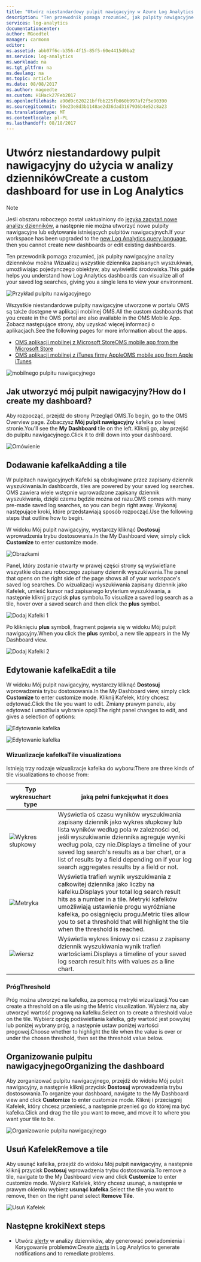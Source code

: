 ```yaml
---
title: "Utwórz niestandardowy pulpit nawigacyjny w Azure Log Analytics | Dokumentacja firmy Microsoft"
description: "Ten przewodnik pomaga zrozumieć, jak pulpity nawigacyjne analizy dzienników można Wizualizuj wszystkie dziennika zapisanych wyszukiwań, umożliwiając pojedynczego obiektyw, aby wyświetlić środowiska."
services: log-analytics
documentationcenter: 
author: MGoedtel
manager: carmonm
editor: 
ms.assetid: abb07f6c-b356-4f15-85f5-60e4415d0ba2
ms.service: log-analytics
ms.workload: na
ms.tgt_pltfrm: na
ms.devlang: na
ms.topic: article
ms.date: 08/08/2017
ms.author: magoedte
ms.custom: H1Hack27Feb2017
ms.openlocfilehash: a90d9c620221bffbb225fb060b997af2f5e90390
ms.sourcegitcommit: 50e23e8d3b1148ae2d36dad3167936b4e52c8a23
ms.translationtype: MT
ms.contentlocale: pl-PL
ms.lasthandoff: 08/18/2017
---
```

# <a name="create-a-custom-dashboard-for-use-in-log-analytics"></a><span data-ttu-id="d33dc-103">Utwórz niestandardowy pulpit nawigacyjny do użycia w analizy dzienników</span><span class="sxs-lookup"><span data-stu-id="d33dc-103">Create a custom dashboard for use in Log Analytics</span></span>

>[!NOTE]
> <span data-ttu-id="d33dc-104">Jeśli obszaru roboczego został uaktualniony do [języka zapytań nowe analizy dzienników](log-analytics-log-search-upgrade.md), a następnie nie można utworzyć nowe pulpity nawigacyjne lub edytowanie istniejących pulpitów nawigacyjnych.</span><span class="sxs-lookup"><span data-stu-id="d33dc-104">If your workspace has been upgraded to the [new Log Analytics query language](log-analytics-log-search-upgrade.md), then you cannot create new dashboards or edit existing dashboards.</span></span> 

<span data-ttu-id="d33dc-105">Ten przewodnik pomaga zrozumieć, jak pulpity nawigacyjne analizy dzienników można Wizualizuj wszystkie dziennika zapisanych wyszukiwań, umożliwiając pojedynczego obiektyw, aby wyświetlić środowiska.</span><span class="sxs-lookup"><span data-stu-id="d33dc-105">This guide helps you understand how Log Analytics dashboards can visualize all of your saved log searches, giving you a single lens to view your environment.</span></span>

![Przykład pulpitu nawigacyjnego](./media/log-analytics-dashboards/oms-dashboards-example-dash.png)

<span data-ttu-id="d33dc-107">Wszystkie niestandardowe pulpity nawigacyjne utworzone w portalu OMS są także dostępne w aplikacji mobilnej OMS.</span><span class="sxs-lookup"><span data-stu-id="d33dc-107">All the custom dashboards that you create in the OMS portal are also available in the OMS Mobile App.</span></span> <span data-ttu-id="d33dc-108">Zobacz następujące strony, aby uzyskać więcej informacji o aplikacjach.</span><span class="sxs-lookup"><span data-stu-id="d33dc-108">See the following pages for more information about the apps.</span></span>

* [<span data-ttu-id="d33dc-109">OMS aplikacji mobilnej z Microsoft Store</span><span class="sxs-lookup"><span data-stu-id="d33dc-109">OMS mobile app from the Microsoft Store</span></span>](http://www.windowsphone.com/store/app/operational-insights/4823b935-83ce-466c-82bb-bd0a3f58d865)
* [<span data-ttu-id="d33dc-110">OMS aplikacji mobilnej z iTunes firmy Apple</span><span class="sxs-lookup"><span data-stu-id="d33dc-110">OMS mobile app from Apple iTunes</span></span>](https://itunes.apple.com/app/microsoft-operations-management/id1042424859?mt=8)

![mobilnego pulpitu nawigacyjnego](./media/log-analytics-dashboards/oms-search-mobile.png)

## <a name="how-do-i-create-my-dashboard"></a><span data-ttu-id="d33dc-112">Jak utworzyć mój pulpit nawigacyjny?</span><span class="sxs-lookup"><span data-stu-id="d33dc-112">How do I create my dashboard?</span></span>
<span data-ttu-id="d33dc-113">Aby rozpocząć, przejdź do strony Przegląd OMS.</span><span class="sxs-lookup"><span data-stu-id="d33dc-113">To begin, go to the OMS Overview page.</span></span> <span data-ttu-id="d33dc-114">Zobaczysz **Mój pulpit nawigacyjny** kafelka po lewej stronie.</span><span class="sxs-lookup"><span data-stu-id="d33dc-114">You'll see the **My Dashboard** tile on the left.</span></span> <span data-ttu-id="d33dc-115">Kliknij go, aby przejść do pulpitu nawigacyjnego.</span><span class="sxs-lookup"><span data-stu-id="d33dc-115">Click it to drill down into your dashboard.</span></span>

![Omówienie](./media/log-analytics-dashboards/oms-dashboards-overview.png)

## <a name="adding-a-tile"></a><span data-ttu-id="d33dc-117">Dodawanie kafelka</span><span class="sxs-lookup"><span data-stu-id="d33dc-117">Adding a tile</span></span>
<span data-ttu-id="d33dc-118">W pulpitach nawigacyjnych Kafelki są obsługiwane przez zapisany dziennik wyszukiwania.</span><span class="sxs-lookup"><span data-stu-id="d33dc-118">In dashboards, tiles are powered by your saved log searches.</span></span> <span data-ttu-id="d33dc-119">OMS zawiera wiele wstępnie wprowadzone zapisany dziennik wyszukiwania, dzięki czemu będzie można od razu.</span><span class="sxs-lookup"><span data-stu-id="d33dc-119">OMS comes with many pre-made saved log searches, so you can begin right away.</span></span> <span data-ttu-id="d33dc-120">Wykonaj następujące kroki, które przedstawiają sposób rozpocząć.</span><span class="sxs-lookup"><span data-stu-id="d33dc-120">Use the following steps that outline how to begin.</span></span>

<span data-ttu-id="d33dc-121">W widoku Mój pulpit nawigacyjny, wystarczy kliknąć **Dostosuj** wprowadzenia trybu dostosowania.</span><span class="sxs-lookup"><span data-stu-id="d33dc-121">In the My Dashboard view, simply click **Customize** to enter customize mode.</span></span>

![Obrazkami](./media/log-analytics-dashboards/oms-dashboards-pictorial01.png)

 <span data-ttu-id="d33dc-123">Panel, który zostanie otwarty w prawej części strony są wyświetlane wszystkie obszaru roboczego zapisany dziennik wyszukiwania.</span><span class="sxs-lookup"><span data-stu-id="d33dc-123">The panel that opens on the right side of the page shows all of your workspace's saved log searches.</span></span> <span data-ttu-id="d33dc-124">Do wizualizacji wyszukiwania zapisany dziennik jako Kafelek, umieść kursor nad zapisanego kryterium wyszukiwania, a następnie kliknij przycisk **plus** symbolu.</span><span class="sxs-lookup"><span data-stu-id="d33dc-124">To visualize a saved log search as a tile,  hover over a saved search and then click the **plus** symbol.</span></span>

![Dodaj Kafelki 1](./media/log-analytics-dashboards/oms-dashboards-pictorial02.png)

<span data-ttu-id="d33dc-126">Po kliknięciu **plus** symboli, fragment pojawia się w widoku Mój pulpit nawigacyjny.</span><span class="sxs-lookup"><span data-stu-id="d33dc-126">When you click the **plus** symbol, a new tile appears in the My Dashboard view.</span></span>

![Dodaj Kafelki 2](./media/log-analytics-dashboards/oms-dashboards-pictorial03.png)

## <a name="edit-a-tile"></a><span data-ttu-id="d33dc-128">Edytowanie kafelka</span><span class="sxs-lookup"><span data-stu-id="d33dc-128">Edit a tile</span></span>
<span data-ttu-id="d33dc-129">W widoku Mój pulpit nawigacyjny, wystarczy kliknąć **Dostosuj** wprowadzenia trybu dostosowania.</span><span class="sxs-lookup"><span data-stu-id="d33dc-129">In the My Dashboard view, simply click  **Customize** to enter customize mode.</span></span> <span data-ttu-id="d33dc-130">Kliknij Kafelek, który chcesz edytować.</span><span class="sxs-lookup"><span data-stu-id="d33dc-130">Click the tile you want to edit.</span></span> <span data-ttu-id="d33dc-131">Zmiany prawym panelu, aby edytować i umożliwia wybranie opcji:</span><span class="sxs-lookup"><span data-stu-id="d33dc-131">The right panel changes to edit, and gives a selection of options:</span></span>

![Edytowanie kafelka](./media/log-analytics-dashboards/oms-dashboards-pictorial04.png)

![Edytowanie kafelka](./media/log-analytics-dashboards/oms-dashboards-pictorial05.png)

### <a name="tile-visualizations"></a><span data-ttu-id="d33dc-134">Wizualizacje kafelka</span><span class="sxs-lookup"><span data-stu-id="d33dc-134">Tile visualizations</span></span>
<span data-ttu-id="d33dc-135">Istnieją trzy rodzaje wizualizacje kafelka do wyboru:</span><span class="sxs-lookup"><span data-stu-id="d33dc-135">There are three kinds of tile visualizations to choose from:</span></span>

| <span data-ttu-id="d33dc-136">Typ wykresu</span><span class="sxs-lookup"><span data-stu-id="d33dc-136">chart type</span></span> | <span data-ttu-id="d33dc-137">jaką pełni funkcję</span><span class="sxs-lookup"><span data-stu-id="d33dc-137">what it does</span></span> |
| --- | --- |
| ![Wykres słupkowy](./media/log-analytics-dashboards/oms-dashboards-bar-chart.png) |<span data-ttu-id="d33dc-139">Wyświetla oś czasu wyników wyszukiwania zapisany dziennik jako wykres słupkowy lub lista wyników według pola w zależności od, jeśli wyszukiwanie dziennika agreguje wyniki według pola, czy nie.</span><span class="sxs-lookup"><span data-stu-id="d33dc-139">Displays a timeline of your saved log search's results as a bar chart, or a list of results by a field depending on if your log search aggregates results by a field or not.</span></span> |
| ![Metryka](./media/log-analytics-dashboards/oms-dashboards-metric.png) |<span data-ttu-id="d33dc-141">Wyświetla trafień wynik wyszukiwania z całkowitej dziennika jako liczby na kafelku.</span><span class="sxs-lookup"><span data-stu-id="d33dc-141">Displays your total log search result hits as a number in a tile.</span></span> <span data-ttu-id="d33dc-142">Metryki kafelków umożliwiają ustawienie progu wyróżniane kafelka, po osiągnięciu progu.</span><span class="sxs-lookup"><span data-stu-id="d33dc-142">Metric tiles allow you to set a threshold that will highlight the tile when the threshold is reached.</span></span> |
| ![wiersz](./media/log-analytics-dashboards/oms-dashboards-line.png) |<span data-ttu-id="d33dc-144">Wyświetla wykres liniowy osi czasu z zapisany dziennik wyszukiwania wynik trafień wartościami.</span><span class="sxs-lookup"><span data-stu-id="d33dc-144">Displays a timeline of your saved log search result hits with values as a line chart.</span></span> |

### <a name="threshold"></a><span data-ttu-id="d33dc-145">Próg</span><span class="sxs-lookup"><span data-stu-id="d33dc-145">Threshold</span></span>
<span data-ttu-id="d33dc-146">Próg można utworzyć na kafelku, za pomocą metryki wizualizacji.</span><span class="sxs-lookup"><span data-stu-id="d33dc-146">You can create a threshold on a tile using the Metric visualization.</span></span> <span data-ttu-id="d33dc-147">Wybierz na, aby utworzyć wartość progową na kafelku.</span><span class="sxs-lookup"><span data-stu-id="d33dc-147">Select on to create a threshold value on the tile.</span></span> <span data-ttu-id="d33dc-148">Wybierz opcję podświetlania kafelka, gdy wartość jest powyżej lub poniżej wybrany próg, a następnie ustaw poniżej wartości progowej.</span><span class="sxs-lookup"><span data-stu-id="d33dc-148">Choose whether to highlight the tile when the value is over or under the chosen threshold, then set the threshold value below.</span></span>

## <a name="organizing-the-dashboard"></a><span data-ttu-id="d33dc-149">Organizowanie pulpitu nawigacyjnego</span><span class="sxs-lookup"><span data-stu-id="d33dc-149">Organizing the dashboard</span></span>
<span data-ttu-id="d33dc-150">Aby zorganizować pulpitu nawigacyjnego, przejdź do widoku Mój pulpit nawigacyjny, a następnie kliknij przycisk **Dostosuj** wprowadzenia trybu dostosowania.</span><span class="sxs-lookup"><span data-stu-id="d33dc-150">To organize your dashboard, navigate to the My Dashboard view and click **Customize** to enter customize mode.</span></span> <span data-ttu-id="d33dc-151">Kliknij i przeciągnij Kafelek, który chcesz przenieść, a następnie przenieś go do której ma być kafelka.</span><span class="sxs-lookup"><span data-stu-id="d33dc-151">Click and drag the tile you want to move, and move it to where you want your tile to be.</span></span>

![Organizowanie pulpitu nawigacyjnego](./media/log-analytics-dashboards/oms-dashboards-organize.png)

## <a name="remove-a-tile"></a><span data-ttu-id="d33dc-153">Usuń Kafelek</span><span class="sxs-lookup"><span data-stu-id="d33dc-153">Remove a tile</span></span>
<span data-ttu-id="d33dc-154">Aby usunąć kafelka, przejdź do widoku Mój pulpit nawigacyjny, a następnie kliknij przycisk **Dostosuj** wprowadzenia trybu dostosowania.</span><span class="sxs-lookup"><span data-stu-id="d33dc-154">To remove a tile, navigate to the My Dashboard view and click **Customize** to enter customize mode.</span></span> <span data-ttu-id="d33dc-155">Wybierz Kafelek, który chcesz usunąć, a następnie w prawym okienku wybierz **usunąć kafelka**.</span><span class="sxs-lookup"><span data-stu-id="d33dc-155">Select the tile you want to remove, then on the right panel select **Remove Tile**.</span></span>

![Usuń Kafelek](./media/log-analytics-dashboards/oms-dashboards-remove-tile.png)

## <a name="next-steps"></a><span data-ttu-id="d33dc-157">Następne kroki</span><span class="sxs-lookup"><span data-stu-id="d33dc-157">Next steps</span></span>
* <span data-ttu-id="d33dc-158">Utwórz [alerty](log-analytics-alerts.md) w analizy dzienników, aby generować powiadomienia i Korygowanie problemów.</span><span class="sxs-lookup"><span data-stu-id="d33dc-158">Create [alerts](log-analytics-alerts.md) in Log Analytics to generate notifications and to remediate problems.</span></span>
